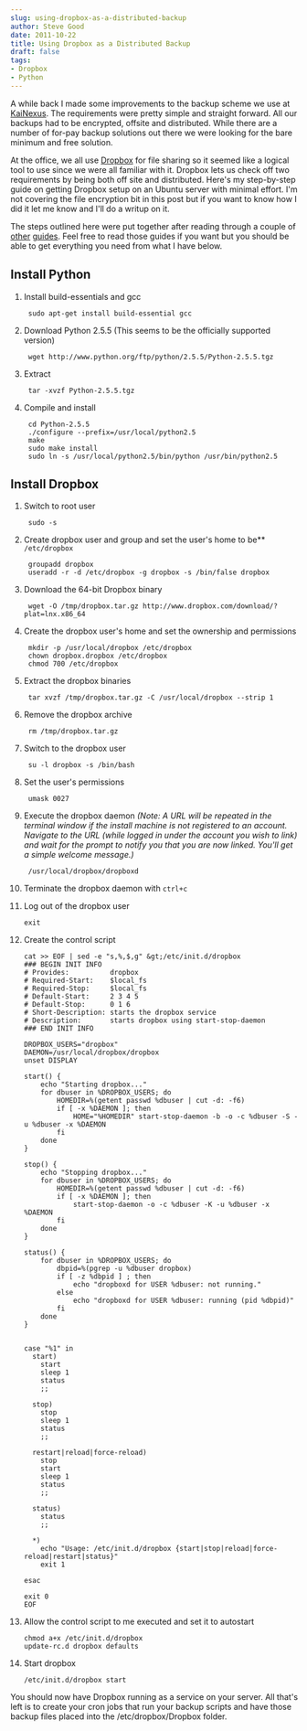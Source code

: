 ```yaml
---
slug: using-dropbox-as-a-distributed-backup
author: Steve Good
date: 2011-10-22
title: Using Dropbox as a Distributed Backup
draft: false
tags:
- Dropbox
- Python
---
```


A while back I made some improvements to the backup scheme we use at [KaiNexus](http://kainexus.com/). The requirements were pretty simple and straight forward. All our backups had to be encrypted, offsite and distributed. While there are a number of for-pay backup solutions out there we were looking for the bare minimum and free solution.

At the office, we all use [Dropbox](http://db.tt/JbuaZVj) for file sharing so it seemed like a logical tool to use since we were all familiar with it. Dropbox lets us check off two requirements by being both off site and distributed. Here's my step-by-step guide on getting Dropbox setup on an Ubuntu server with minimal effort. I'm not covering the file encryption bit in this post but if you want to know how I did it let me know and I'll do a writup on it.

The steps outlined here were put together after reading through a couple of [other](http://welcometoubuntu.blogspot.com/2010/05/howto-install-python-255-on-ubuntu-1004.html) [guides](http://wiki.dropbox.com/TipsAndTricks/UbuntuServerInstall). Feel free to read those guides if you want but you should be able to get everything you need from what I have below.

## Install Python

1. Install build-essentials and gcc

        sudo apt-get install build-essential gcc

2. Download Python 2.5.5 (This seems to be the officially supported version)

        wget http://www.python.org/ftp/python/2.5.5/Python-2.5.5.tgz

3. Extract

        tar -xvzf Python-2.5.5.tgz

4. Compile and install

        cd Python-2.5.5
        ./configure --prefix=/usr/local/python2.5
        make
        sudo make install
        sudo ln -s /usr/local/python2.5/bin/python /usr/bin/python2.5

## Install Dropbox

1. Switch to root user

        sudo -s

2. Create dropbox user and group and set the user's home to be** ```/etc/dropbox```

        groupadd dropbox
        useradd -r -d /etc/dropbox -g dropbox -s /bin/false dropbox

3. Download the 64-bit Dropbox binary

        wget -O /tmp/dropbox.tar.gz http://www.dropbox.com/download/?plat=lnx.x86_64

4. Create the dropbox user's home and set the ownership and permissions

        mkdir -p /usr/local/dropbox /etc/dropbox
        chown dropbox.dropbox /etc/dropbox
        chmod 700 /etc/dropbox

5. Extract the dropbox binaries

        tar xvzf /tmp/dropbox.tar.gz -C /usr/local/dropbox --strip 1

6. Remove the dropbox archive

        rm /tmp/dropbox.tar.gz

7. Switch to the dropbox user

        su -l dropbox -s /bin/bash

8. Set the user's permissions

        umask 0027

9. Execute the dropbox daemon _(Note: A URL will be repeated in the terminal window if the install machine is not registered to an account. Navigate to the URL (while logged in under the account you wish to link) and wait for the prompt to notify you that you are now linked. You'll get a simple welcome message.)_

		/usr/local/dropbox/dropboxd

10. Terminate the dropbox daemon with ```ctrl+c```
11. Log out of the dropbox user

        exit

12. Create the control script

        cat >> EOF | sed -e "s,%,$,g" &gt;/etc/init.d/dropbox
        ### BEGIN INIT INFO
        # Provides:          dropbox
        # Required-Start:    $local_fs
        # Required-Stop:     $local_fs
        # Default-Start:     2 3 4 5
        # Default-Stop:      0 1 6
        # Short-Description: starts the dropbox service
        # Description:       starts dropbox using start-stop-daemon
        ### END INIT INFO

        DROPBOX_USERS="dropbox"
        DAEMON=/usr/local/dropbox/dropbox
        unset DISPLAY

        start() {
            echo "Starting dropbox..."
            for dbuser in %DROPBOX_USERS; do
                HOMEDIR=%(getent passwd %dbuser | cut -d: -f6)
                if [ -x %DAEMON ]; then
                    HOME="%HOMEDIR" start-stop-daemon -b -o -c %dbuser -S -u %dbuser -x %DAEMON
                fi
            done
        }

        stop() {
            echo "Stopping dropbox..."
            for dbuser in %DROPBOX_USERS; do
                HOMEDIR=%(getent passwd %dbuser | cut -d: -f6)
                if [ -x %DAEMON ]; then
                    start-stop-daemon -o -c %dbuser -K -u %dbuser -x %DAEMON
                fi
            done
        }

        status() {
            for dbuser in %DROPBOX_USERS; do
                dbpid=%(pgrep -u %dbuser dropbox)
                if [ -z %dbpid ] ; then
                    echo "dropboxd for USER %dbuser: not running."
                else
                    echo "dropboxd for USER %dbuser: running (pid %dbpid)"
                fi
            done
        }


        case "%1" in
          start)
            start
            sleep 1
            status
            ;;

          stop)
            stop
            sleep 1
            status
            ;;

          restart|reload|force-reload)
            stop
            start
            sleep 1
            status
            ;;

          status)
            status
            ;;

          *)
            echo "Usage: /etc/init.d/dropbox {start|stop|reload|force-reload|restart|status}"
            exit 1

        esac

        exit 0
        EOF

13. Allow the control script to me executed and set it to autostart

        chmod a+x /etc/init.d/dropbox
        update-rc.d dropbox defaults

14. Start dropbox

        /etc/init.d/dropbox start

You should now have Dropbox running as a service on your server. All that's left is to create your cron jobs that run your backup scripts and have those backup files placed into the /etc/dropbox/Dropbox folder.
